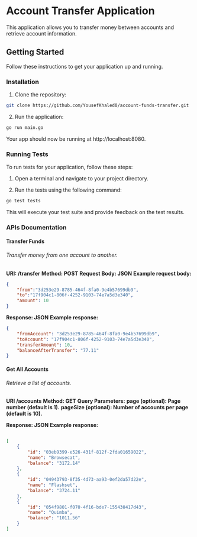 # Account Transfer Application

This application allows you to transfer money between accounts and retrieve account information.

## Getting Started

Follow these instructions to get your application up and running.

### Installation

1. Clone the repository:

  ```bash
  git clone https://github.com/YousefKhaled0/account-funds-transfer.git
  ```

2. Run the application:

  ```bash
  go run main.go
  ```

  Your app should now be running at http://localhost:8080.

### Running Tests

To run tests for your application, follow these steps:

1. Open a terminal and navigate to your project directory.

2. Run the tests using the following command:

  ```bash
  go test tests
  ```

  This will execute your test suite and provide feedback on the test results.

### APIs Documentation

#### Transfer Funds

###### Transfer money from one account to another.

**URI: /transfer**
**Method: POST**
**Request Body: JSON**
**Example request body:**

```json
{
    "from":"3d253e29-8785-464f-8fa0-9e4b57699db9",
    "to":"17f904c1-806f-4252-9103-74e7a5d3e340",
    "amount": 10
}
```

**Response: JSON**
**Example response:**

```json
{
    "fromAccount": "3d253e29-8785-464f-8fa0-9e4b57699db9",
    "toAccount": "17f904c1-806f-4252-9103-74e7a5d3e340",
    "transferAmount": 10,
    "balanceAfterTransfer": "77.11"
}
```



#### Get All Accounts
###### Retrieve a list of accounts.

**URI /accounts**
**Method: GET**
**Query Parameters:**
**page (optional): Page number (default is 1).**
**pageSize (optional): Number of accounts per page (default is 10).**

**Response: JSON**
**Example response:**

```json

[
    {
        "id": "03eb9399-e526-431f-812f-2fda01659022",
        "name": "Browsecat",
        "balance": "3172.14"
    },
    {
        "id": "04943793-8f35-4d73-aa93-0ef2da57d22e",
        "name": "Flashset",
        "balance": "3724.11"
    },
    {
        "id": "054f9801-f070-4f16-bde7-155430417d43",
        "name": "Quimba",
        "balance": "1011.56"
    }
]
```
